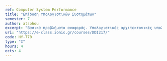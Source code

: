 ```yaml
---
ref: Computer System Performance
title: "Επίδοση Υπολογιστικών Συστημάτων"
semester: 7
author: atsohou
excerpt: "Βασικά προβλήματα αναφοράς. Υπολογιστικές αρχιτεκτονικές υπολογιστικών συστημάτων. Αρχιτεκτονικές νέφους, συστάδων και κατανημημένες αρχιτεκτονικές. Επισκόπηση εννοιών από την Θεωρία Πιθανοτήτων, με έμφαση σε κατανομές τυχαίων μεταβλητών χωρίς μνήμη (κατανομή Poisson και εκθετική κατανομή). Στοχαστικές ανελίξεις Markov. Στασιμότητα και εργοδικότητα. Ορισμοί και βασικά πρότυπα αναμονής (queuing models). Διαδικασίες αφίξεων και εξυπηρέτησης πελατών. Χρησιμοποίηση εξυπηρετητή. Μέση κατάσταση ουράς αναμονής. Μέσος χρόνος καθυστέρησης. Νόμος του Little. Ρυθμαπόδοση (throughput). Πιθανότητα απώλειας. Διαδικασίες γεννήσεων – θανάτων και εφαρμογές. Απλά συστήματα αναμονής Markov M/M/1, M/M/1/K, M/M/N, M/M/N/N. Ανοικτά και κλειστά δίκτυα ουρών αναμονής. Θεωρήματα Burke και Jackson. Εφαρμογές στην ανάλυση επιδόσεων δικτύων μετάδοσης δεδομένων (Internet), πολύ-επεξεργαστικών υπολογιστικών συστημάτων, πληροφοριακών συστημάτων  εξυπηρέτησης πελατών, συστημάτων διεκπεραίωσης επερωτήσεων σε βάσεις δεδομένων και συστημάτων εξυπηρέτησης πελατών, π.χ. τραπεζικών, διοδίων, κλπ. Ηλικία-της-Πληροφορίας στο Διαδίκτυο-των-Πραγμάτων: εισαγωγή και ανάλυση."
uri: "https://e-class.ionio.gr/courses/DDI217/"
code: ΗΥ-770
type: "I"
hours: 4
ects: 4
---
```

